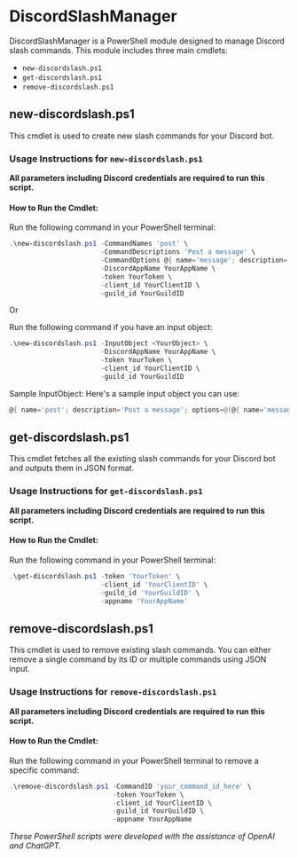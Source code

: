 # DiscordSlashManager

DiscordSlashManager is a PowerShell module designed to manage Discord slash commands. This module includes three main cmdlets:

- `new-discordslash.ps1`
- `get-discordslash.ps1`
- `remove-discordslash.ps1`

## new-discordslash.ps1

This cmdlet is used to create new slash commands for your Discord bot.

### Usage Instructions for `new-discordslash.ps1`

**All parameters including Discord credentials are required to run this script.**

#### How to Run the Cmdlet:

Run the following command in your PowerShell terminal:

```powershell
.\new-discordslash.ps1 -CommandNames 'post' \
                       -CommandDescriptions 'Post a message' \
                       -CommandOptions @{ name='message'; description='Your message'; type=3; required=$true } \
                       -DiscordAppName YourAppName \
                       -token YourToken \
                       -client_id YourClientID \
                       -guild_id YourGuildID
```
Or

Run the following command if you have an input object:
```powershell
.\new-discordslash.ps1 -InputObject <YourObject> \
                       -DiscordAppName YourAppName \
                       -token YourToken \
                       -client_id YourClientID \
                       -guild_id YourGuildID
```
Sample InputObject:
Here's a sample input object you can use:
```powershell
@{ name='post'; description='Post a message'; options=@(@{ name='message'; description='Your message'; type=3; required=$true }) }
```

## get-discordslash.ps1

This cmdlet fetches all the existing slash commands for your Discord bot and outputs them in JSON format.

### Usage Instructions for `get-discordslash.ps1`

**All parameters including Discord credentials are required to run this script.**

#### How to Run the Cmdlet:

Run the following command in your PowerShell terminal:

```powershell
.\get-discordslash.ps1 -token 'YourToken' \
                       -client_id 'YourClientID' \
                       -guild_id 'YourGuildID' \
                       -appname 'YourAppName'
```

## remove-discordslash.ps1

This cmdlet is used to remove existing slash commands. You can either remove a single command by its ID or multiple commands using JSON input.

### Usage Instructions for `remove-discordslash.ps1`

**All parameters including Discord credentials are required to run this script.**

#### How to Run the Cmdlet:

Run the following command in your PowerShell terminal to remove a specific command:

```powershell
.\remove-discordslash.ps1 -CommandID 'your_command_id_here' \
                          -token YourToken \
                          -client_id YourClientID \
                          -guild_id YourGuildID \
                          -appname YourAppName
```


*These PowerShell scripts were developed with the assistance of OpenAI and ChatGPT.*